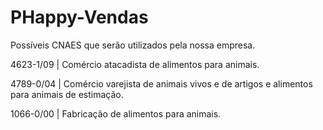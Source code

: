 # PHappy-Vendas

Possíveis CNAES que serão utilizados pela nossa empresa.

 4623-1/09 | Comércio atacadista de alimentos para animais. 
 
 4789-0/04 | Comércio varejista de animais vivos e de artigos e alimentos para animais de estimação.
 
 1066-0/00 | Fabricação de alimentos para animais.
